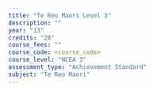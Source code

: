 ```yaml
---
title: "Te Reo Maori Level 3"
description: ""
year: "13"
credits: "28"
course_fees: ""
course_code: <course_code>
course_level: "NCEA 3"
assessment_type: "Achievement Standard"
subject: "Te Reo Maori"
---
```

